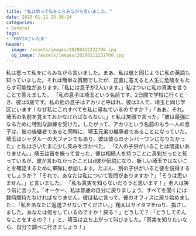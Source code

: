 ```yaml
---
title: "私は怒って私をにらみながら言いました。"
date: 2020-01-12 23:30:24
categories:
- General
tags:
- "MOVIXさいたま"
header:
  image: /assets/images/20200112232700.jpg
  og_image: /assets/images/20200112232700.jpg
---
```


私は怒って私をにらみながら言いました。まあ、私は彼と同じように私の英語も知っていました。それは簡単な質問でしたが、正直に答えると人生に危険をもたらす可能性があります。「私には息子が2人います。」私はついに私の真実を言うことで答えました。 「私の息子は埼玉という名前です。2日間で学校に行くとき、彼は5歳です。私の他の息子はアカリと呼ばれ、彼は3人で、埼玉と同じ学区にいます！なぜ私にこれすべてを私に尋ねているのですか？」「ああ、それ。埼玉の名前を覚えておかなければならない。」と私は笑顔で言った。「彼は最強になるために特別な訓練を受けた。したがって、アカリという名前のもう一人の息子は、彼の後継者であると同時に、埼玉兄弟の継承者であることになっていた。埼玉はシャダルーの大ファンでもあり、彼は彼らのナンバーワンになりたかった」と私はさいたまに少し笑みを浮かべた。 「2人の子供がいることは間違いありません。」埼玉は首を振って言った、彼は相続人を持つことに真剣だったと知っているが、彼が言わなかったことはd彼が伝説になり、新しい埼玉ではないことを確認するために軍隊に参加します。たぶん、別の子供がいると彼を説得するでしょうか？「それで、あなたは私について質問がありますか？」「そうは思いません。」と言いました。 「私も真実を知らないだろうと思います！」老人は笑う前に言った。「オーケー、私は普通の自分に戻りましょう。すべてを聞くには数時間待たなければなりません。彼は私に言って、彼のオフィスに戻り始めました…「私をあなたに返送させないでください。」翔太はサイタマをroり、指さしました。あなたは何をしているのですか！戻る！」どうして？ 「どうしてそんなことをするの？！」と、埼玉は立ち上がって叫びました。「真実を知りたいなら、自分で調べに行きましょう！」
